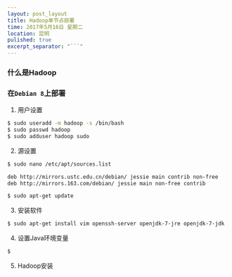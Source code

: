 ```yaml
---
layout: post_layout
title: Hadoop单节点部署
time: 2017年5月16日 星期二
location: 昆明
pulished: true
excerpt_separator: "```"
---
```


### 什么是Hadoop


### 在`Debian 8`上部署

1. 用户设置

```bash
$ sudo useradd -m hadoop -s /bin/bash
$ sudo passwd hadoop
$ sudo adduser hadoop sudo
```

2. 源设置

```bash
$ sudo nano /etc/apt/sources.list

deb http://mirrors.ustc.edu.cn/debian/ jessie main contrib non-free
deb http://mirrors.163.com/debian/ jessie main non-free contrib

$ sudo apt-get update
```

3. 安装软件

```bash
$ sudo apt-get install vim openssh-server openjdk-7-jre openjdk-7-jdk 
```

4. 设置Java环境变量

```bash
$ 
```

5. Hadoop安装